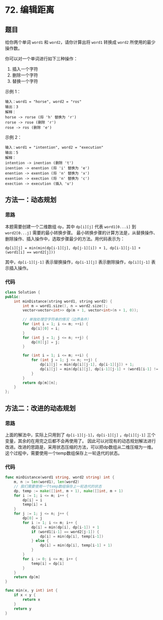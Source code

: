 # 72. 编辑距离

## 题目

给你两个单词 `word1` 和 `word2`，请你计算出将 `word1` 转换成 `word2` 所使用的最少操作数。

你可以对一个单词进行如下三种操作：

1. 插入一个字符
2. 删除一个字符
3. 替换一个字符

示例 1：
```
输入：word1 = "horse", word2 = "ros"
输出：3
解释：
horse -> rorse (将 'h' 替换为 'r')
rorse -> rose (删除 'r')
rose -> ros (删除 'e')
```

示例 2：
```
输入：word1 = "intention", word2 = "execution"
输出：5
解释：
intention -> inention (删除 't')
inention -> enention (将 'i' 替换为 'e')
enention -> exention (将 'n' 替换为 'x')
exention -> exection (将 'n' 替换为 'c')
exection -> execution (插入 'u')
```

## 方法一：动态规划

### 思路

本题需要创建一个二维数组 `dp`，其中 `dp[i][j]` 代表 `word1[0...i]` 到 `word2[0...j]` 需要的最小转换步骤。
最小转换步骤的计算方法是，从替换操作、删除操作、插入操作中，选取步骤最少的方法。用代码表示为：

` dp[i][j] = min(min(dp[i-1][j], dp[j-1][i]) + 1, dp[i-1][j-1] + (word1[i] == word2[j])) `

其中，`dp[i-1][j-1]` 表示替换操作，`dp[i-1][j]` 表示删除操作，`dp[i][j-1]` 表示插入操作。

### 代码

```C++
class Solution {
public:
    int minDistance(string word1, string word2) {
        int m = word1.size(), n = word2.size();
        vector<vector<int>> dp(m + 1, vector<int>(n + 1, 0));
        
        // 单独处理空字符串的情况（边界条件）
        for (int i = 1; i <= m; ++i) {
            dp[i][0] = i;
        }
        for (int j = 1; j <= n; ++j) {
            dp[0][j] = j;
        }

        for (int i = 1; i <= m; ++i) {
            for (int j = 1; j <= n; ++j) {
                dp[i][j] = min(dp[i][j-1], dp[i-1][j]) + 1;
                dp[i][j] = min(dp[i][j], dp[i-1][j-1] + (word1[i-1] != word2[j-1]));
            }
        }
        return dp[m][n];
    }
};
```

## 方法二：改进的动态规划

### 思路

上面的解法中，实际上只用到了 `dp[i-1][j-1]`，`dp[i-1][j]` ，`dp[i][j-1]` 三个变量，其余的在用完之后都不会再使用了。
因此可以对现有的动态规划解法进行改进。改进的思路是，采用状态压缩的方法，可以把dp数组从二维压缩为一维。这个过程中，需要使用一个temp数组保存上一轮迭代的状态。

### 代码

```Go
func minDistance(word1 string, word2 string) int {
    m, n := len(word1), len(word2)
    // 我们需要使用一个temp数组保存上一轮迭代的状态
    dp, temp := make([]int, m + 1), make([]int, m + 1)
    for i := 1; i <= m; i++ {
        dp[i] = i
        temp[i] = i
    }
    for j := 1; j <= n; j++ {
        dp[0] = j
        for i := 1; i <= m; i++ {
            dp[i] = min(dp[i], dp[i-1]) + 1
            if (word1[i-1] == word2[j-1]) {
                dp[i] = min(dp[i], temp[i-1])
            } else {
                dp[i] = min(dp[i], temp[i-1] + 1)
            }
        }
        for i := 0; i <= m; i++ {
            temp[i] = dp[i]
        } 
    }
    return dp[m]
}

func min(x, y int) int {
    if x < y {
        return x
    }
    return y
}
```
